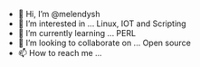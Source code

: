 - 👋 Hi, I’m @melendysh
- 👀 I’m interested in ... Linux, IOT and Scripting
- 🌱 I’m currently learning ... PERL
- 💞️ I’m looking to collaborate on ... Open source 
- 📫 How to reach me ...

<!---
melendysh/melendysh is a ✨ special ✨ repository because its `README.md` (this file) appears on your GitHub profile.
You can click the Preview link to take a look at your changes.
--->
